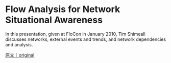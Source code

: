 
# Flow Analysis for Network Situational Awareness

In this presentation, given at FloCon in January 2010, Tim Shimeall discusses networks, external events and trends, and network dependencies and analysis.

[原文｜original](https://insights.sei.cmu.edu/library/flow-analysis-for-network-situational-awareness/)
        